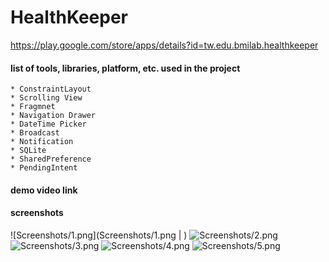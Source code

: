 # HealthKeeper

https://play.google.com/store/apps/details?id=tw.edu.bmilab.healthkeeper

#### list of tools, libraries, platform, etc. used in the project
```
* ConstraintLayout
* Scrolling View
* Fragmnet
* Navigation Drawer
* DateTime Picker
* Broadcast
* Notification
* SQLite
* SharedPreference
* PendingIntent
```

#### demo video link

#### screenshots
![Screenshots/1.png](Screenshots/1.png | )
![Screenshots/2.png](Screenshots/2.png)
![Screenshots/3.png](Screenshots/3.png)
![Screenshots/4.png](Screenshots/4.png)
![Screenshots/5.png](Screenshots/5.png)
